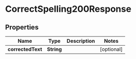 

# CorrectSpelling200Response


## Properties

| Name | Type | Description | Notes |
|------------ | ------------- | ------------- | -------------|
|**correctedText** | **String** |  |  [optional] |



